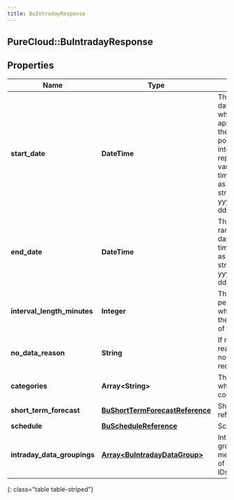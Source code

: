 ```yaml
---
title: BuIntradayResponse
---
```

## PureCloud::BuIntradayResponse

## Properties

|Name | Type | Description | Notes|
|------------ | ------------- | ------------- | -------------|
| **start_date** | **DateTime** | The start of the date range for which this data applies.  This is also the start reference point for the intervals represented in the various arrays. Date time is represented as an ISO-8601 string. For example: yyyy-MM-ddTHH:mm:ss.SSSZ | [optional] |
| **end_date** | **DateTime** | The end of the date range for which this data applies. Date time is represented as an ISO-8601 string. For example: yyyy-MM-ddTHH:mm:ss.SSSZ | [optional] |
| **interval_length_minutes** | **Integer** | The aggregation period in minutes, which determines the interval duration of the returned data | [optional] |
| **no_data_reason** | **String** | If not null, the reason there was no data for the request | [optional] |
| **categories** | **Array&lt;String&gt;** | The categories to which this data corresponds | [optional] |
| **short_term_forecast** | [**BuShortTermForecastReference**](BuShortTermForecastReference.html) | Short term forecast reference | [optional] |
| **schedule** | [**BuScheduleReference**](BuScheduleReference.html) | Schedule reference | [optional] |
| **intraday_data_groupings** | [**Array&lt;BuIntradayDataGroup&gt;**](BuIntradayDataGroup.html) | Intraday data grouped by a single media type and set of planning group IDs | [optional] |
{: class="table table-striped"}



